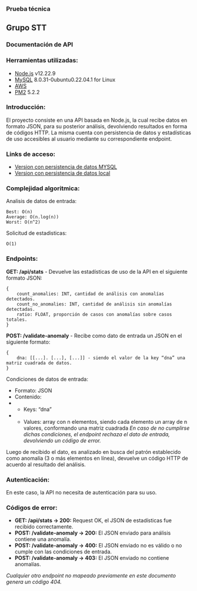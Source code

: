 
### Prueba técnica
## Grupo STT
### Documentación de API

### Herramientas utilizadas:
- [Node.js](https://nodejs.org/en/) v12.22.9
- [MySQL](https://www.mysql.com/) 8.0.31-0ubuntu0.22.04.1 for Linux
- [AWS](https://aws.amazon.com/)
- [PM2](https://pm2.keymetrics.io/) 5.2.2

### Introducción:
El proyecto consiste en una API basada en Node.js, la cual recibe datos en formato JSON, para su posterior análisis, devolviendo resultados en forma de códigos HTTP. La misma cuenta con persistencia de datos y estadísticas de uso accesibles al usuario mediante su correspondiente endpoint.

### Links de acceso:
- [Version con persistencia de datos MYSQL](http://ec2-3-87-206-7.compute-1.amazonaws.com:3100/api/)
- [Version con persistencia de datos local](http://ec2-3-87-206-7.compute-1.amazonaws.com:3300/api/)

### Complejidad algoritmica:
Analisis de datos de entrada:

	Best: O(n)
	Average: O(n.log(n))
	Worst: O(n^2)

Solicitud de estadisticas:

	O(1)
	
### Endpoints:

**GET: /api/stats** - Devuelve las estadísticas de uso de la API en el siguiente formato JSON:
	
	{
		count_anomalies: INT, cantidad de análisis con anomalías detectados.
		count_no_anomalies: INT, cantidad de análisis sin anomalías detectadas.
		ratio: FLOAT, proporción de casos con anomalías sobre casos totales.
	}

  

**POST: /validate-anomaly** - Recibe como dato de entrada un JSON en el siguiente formato:
	
	{
		dna: [[...]. [...], [...]] - siendo el valor de la key “dna” una matriz cuadrada de datos.
	}

  

Condiciones de datos de entrada:

-   Formato: JSON
-   Contenido:
- -  Keys: “dna”
- -  Values: array con n elementos, siendo cada elemento un array de n valores, conformando una matriz cuadrada
*En caso de no cumplirse dichas condiciones, el endpoint rechaza el dato de entrada, devolviendo un código de error.*

Luego de recibido el dato, es analizado en busca del patrón establecido como anomalía (3 o más elementos en línea), devuelve un código HTTP de acuerdo al resultado del análisis.

### Autenticación:
En este caso, la API no necesita de autenticación para su uso.

### Códigos de error:
- **GET: /api/stats -> 200:** Request OK, el JSON de estadísticas fue recibido correctamente.
- **POST: /validate-anomaly -> 200:** El JSON enviado para análisis contiene una anomalía.
- **POST: /validate-anomaly -> 400:** El JSON enviado no es válido o no cumple con las condiciones de entrada.
- **POST: /validate-anomaly -> 403:** El JSON enviado no contiene anomalías.

*Cualquier otro endpoint no mapeado previamente en este documento genera un código 404.*

